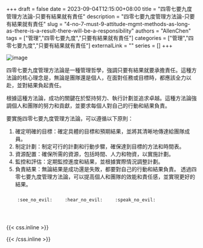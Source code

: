 +++ 
draft = false
date = 2023-09-04T12:15:00+08:00
title = "四零七要九度管理方法論-只要有結果就有責任"
description = "四零七要九度管理方法論-只要有結果就有責任"
slug = "4-no-7-must-9-attitude-mgmt-methods-as-long-as-there-is-a-result-there-will-be-a-responsibility"
authors = "AllenChen"
tags = ["管理","四零七要九度","只要有結果就有責任"]
categories = ["管理","四零七要九度","只要有結果就有責任"]
externalLink = ""
series = []
+++

![image](/images/post/A-rabbit-with-big-blue-eyes-learning-management-books-to-make-sure-the-responsibility-of-the-result-with-Van-Gogh-style.jpeg)

四零七要九度管理方法論是一種管理哲學，強調只要有結果就要承擔責任。這種方法論的核心理念是，無論是團隊還是個人，在面對任務或目標時，都應該全力以赴，並對結果負起責任。

根據這種方法論，成功的關鍵在於堅持努力、執行計劃並追求卓越。這種方法論強調個人和團隊的努力和貢獻，並要求每個人對自己的行動和結果負責。

要實施四零七要九度管理方法論，可以遵循以下原則：

1. 確定明確的目標：確定具體的目標和預期結果，並將其清晰地傳達給團隊成員。
2. 制定計劃：制定可行的計劃和行動步驟，確保達到目標的方法和時間表。
3. 資源配置：確保所需的資源，包括時間、人力和物資，以實施計劃。
4. 監控和評估：定期監控進度和結果，並根據實際情況調整計劃。
5. 負責結果：無論結果是成功還是失敗，都要對自己的行動和結果負責。
透過四零七要九度管理方法論，可以提高個人和團隊的效能和責任感，並實現更好的結果。


<p><span class="nowrap"><span class="emojify">🙈</span> <code>:see_no_evil:</code></span>  <span class="nowrap"><span class="emojify">🙉</span> <code>:hear_no_evil:</code></span>  <span class="nowrap"><span class="emojify">🙊</span> <code>:speak_no_evil:</code></span></p>
<br>
    

{{< css.inline >}}
<style>
.emojify {
	font-family: Apple Color Emoji, Segoe UI Emoji, NotoColorEmoji, Segoe UI Symbol, Android Emoji, EmojiSymbols;
	font-size: 2rem;
	vertical-align: middle;
}
@media screen and (max-width:650px) {
  .nowrap {
    display: block;
    margin: 25px 0;
  }
}
</style>
{{< /css.inline >}}
